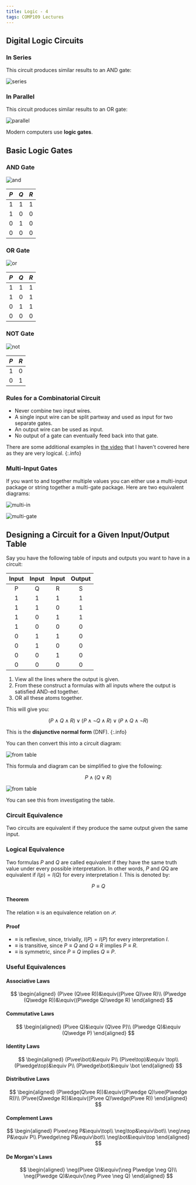 ```yaml
---
title: Logic - 4
tags: COMP109 Lectures
---
```

## Digital Logic Circuits
### In Series
This circuit produces similar results to an AND gate:

![series]({{site.baseurl}}/assets/comp109/lectures/2020-12-03-1-1.svg)

### In Parallel
This circuit produces similar results to an OR gate:

![parallel]({{site.baseurl}}/assets/comp109/lectures/2020-12-03-1-2.svg)

Modern computers use **logic gates**.

## Basic Logic Gates
### AND Gate

![and]({{site.baseurl}}/assets/comp109/lectures/2020-12-03-1-3.svg)

| $P$ | $Q$ | $R$ |
| :-: | :-: | :-: |
| 1 | 1 | 1 |
| 1 | 0 | 0 |
| 0 | 1 | 0 | 
| 0 | 0 | 0 |

### OR Gate

![or]({{site.baseurl}}/assets/comp109/lectures/2020-12-03-1-4.svg)

| $P$ | $Q$ | $R$ |
| :-: | :-: | :-: |
| 1 | 1 | 1 |
| 1 | 0 | 1 |
| 0 | 1 | 1 | 
| 0 | 0 | 0 |

### NOT Gate

![not]({{site.baseurl}}/assets/comp109/lectures/2020-12-03-1-5.svg)

| $P$ | $R$ |
| :-: | :-: |
| 1 | 0 |
| 0 | 1 |

### Rules for a Combinatorial Circuit

* Never combine two input wires.
* A single input wire can be split partway and used as input for two separate gates.
* An output wire can be used as input.
* No output of a gate can eventually feed back into that gate.

There are some additional examples in [the video](https://liverpool.instructure.com/courses/27539/modules/items/317194) that I haven't covered here as they are very logical.
{:.info}

### Multi-Input Gates
If you want to and together multiple values you can either use a multi-input package or string together a multi-gate package. Here are two equivalent diagrams:

![multi-in]({{site.baseurl}}/assets/comp109/lectures/2020-12-03-1-6.svg)

![multi-gate]({{site.baseurl}}/assets/comp109/lectures/2020-12-03-1-7.svg)

## Designing a Circuit for a Given Input/Output Table
Say you have the following table of inputs and outputs you want to have in a circuit:

| Input | Input | Input | Output |
| :-: | :-: | :-: | :-: |
| P | Q | R | S |
| 1 | 1 | 1 | 1 |
| 1 | 1 | 0 | 1 |
| 1 | 0 | 1 | 1 |
| 1 | 0 | 0 | 0 |
| 0 | 1 | 1 | 0 |
| 0 | 1 | 0 | 0 |
| 0 | 0 | 1 | 0 |
| 0 | 0 | 0 | 0 |


1. View all the lines  where the output is given.
1. From these construct a formulas with all inputs where the output is satisfied AND-ed together.
1. OR all these atoms together.

This will give you:

$$(P\wedge Q \wedge R)\vee(P\wedge\neg Q\wedge R)\vee(P\wedge Q\wedge\neg R)$$

This is the **disjunctive normal form** (DNF).
{:.info}

You can then convert this into a circuit diagram:

![from table]({{site.baseurl}}/assets/comp109/lectures/2020-12-03-1-8.svg)

This formula and diagram can be simplified to give the following:

$$P\wedge (Q\vee R)$$

![from table]({{site.baseurl}}/assets/comp109/lectures/2020-12-03-1-9.svg)

You can see this from investigating the table.

### Circuit Equivalence
Two circuits are equivalent if they produce the same output given the same input.

### Logical Equivalence
Two formulas $P$ and $Q$ are called equivalent if they have the same truth value under every possible interpretation. In other words, $P$ and $Q$Q are equivalent if $I(p)=I(Q)$ for every interpretation $I$. This is denoted by:

$$P\equiv Q$$

#### Theorem
The relation $\equiv$ is an equivalence relation on $\mathcal{P}$.

#### Proof
* $\equiv$ is reflexive, since, trivially, $I(P)=I(P)$ for every interpretation $I$.
* $\equiv$ is transitive, since $P\equiv Q$ and $Q\equiv R$ implies $P\equiv R$.
* $\equiv$ is symmetric, since $P\equiv Q$ implies $Q\equiv P$.

### Useful Equivalences
#### Associative Laws
$$
\begin{aligned}
(P\vee (Q\vee R))&\equiv((P\vee Q)\vee R)\\
(P\wedge (Q\wedge R))&\equiv((P\wedge Q)\wedge R)
\end{aligned}
$$

#### Commutative Laws
$$
\begin{aligned}
(P\vee Q)&\equiv (Q\vee P)\\
(P\wedge Q)&\equiv (Q\wedge P)
\end{aligned}
$$

#### Identity Laws
$$
\begin{aligned}
(P\vee\bot)&\equiv P\\
(P\vee\top)&\equiv \top\\
(P\wedge\top)&\equiv P\\
(P\wedge\bot)&\equiv \bot
\end{aligned}
$$

#### Distributive Laws
$$
\begin{aligned}
(P\wedge(Q\vee R))&\equiv((P\wedge Q)\vee(P\wedge R))\\
(P\vee(Q\wedge R))&\equiv((P\vee Q)\wedge(P\vee R))
\end{aligned}
$$

#### Complement Laws
$$
\begin{aligned}
P\vee\neg P&\equiv\top\\
\neg\top&\equiv\bot\\
\neg\neg P&\equiv P\\
P\wedge\neg P&\equiv\bot\\
\neg\bot&\equiv\top
\end{aligned}
$$

#### De Morgan's Laws
$$
\begin{aligned}
\neg(P\vee Q)&\equiv(\neg P\wedge \neg Q)\\
\neg(P\wedge Q)&\equiv(\neg P\vee \neg Q)
\end{aligned}
$$